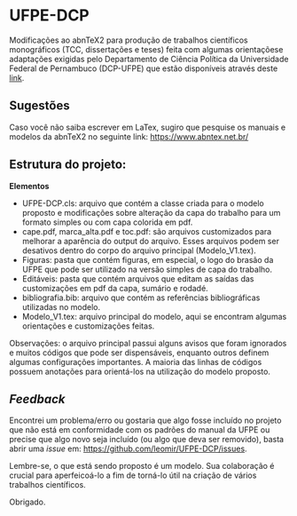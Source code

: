 <h1>UFPE-DCP</h1> 

Modificações ao abnTeX2 para produção de trabalhos científicos monográficos (TCC, dissertações e teses) feita com algumas orientaçõese adaptações exigidas pelo  Departamento de Ciência Política da Universidade Federal de Pernambuco (DCP-UFPE) que estão disponíveis através deste [link](https://www.ufpe.br/documents/39646/656804/Regras-Normatiza%C3%A7%C3%B5es-Trabalhos-Acad%C3%AAmicos.pdf/f8682512-11a4-4951-a7d2-d6f741277a9a).


<h2>Sugestões</h2>

Caso você não saiba escrever em LaTex, sugiro que pesquise os manuais e modelos da abnTeX2 no seguinte link: https://www.abntex.net.br/

<h2>Estrutura do projeto:</h2>
<p><strong>Elementos</strong></p>

<ul>
<li>UFPE-DCP.cls: arquivo que contém a classe criada para o modelo proposto e modificações sobre alteração da capa do trabalho para um formato simples ou com capa colorida em pdf.</li>
<li>cape.pdf, marca_alta.pdf e toc.pdf: são arquivos customizados para melhorar a aparência do output do arquivo. Esses arquivos podem ser desativos dentro do corpo do arquivo principal (Modelo_V1.tex).</li>
<li>Figuras: pasta que contém figuras, em especial, o logo do brasão da UFPE que pode ser utilizado na versão simples de capa do trabalho.
</li>
<li>Editáveis: pasta que contém arquivos que editam as saídas das customizações em pdf da capa, sumário e rodadé. </li>
 <li>bibliografia.bib: arquivo que contém as referências bibliográficas utilizadas no modelo.</li>
 <li>Modelo_V1.tex: arquivo principal do modelo, aqui se encontram algumas orientações e customizações feitas. </li>
</ul>
Observações: o arquivo principal passui alguns avisos que foram ignorados e muitos códigos que pode ser dispensáveis, enquanto outros definem algumas configurações importantes. A maioria das linhas de códigos possuem anotações para orientá-los na utilização do modelo proposto. 


<h2><em>Feedback</em></h2>

Encontrei um problema/erro ou gostaria que algo fosse incluído no projeto que não está em conformidade com os padrões do manual da UFPE ou precise que algo novo seja incluído (ou algo que deva ser removido), basta abrir uma <em> issue</em> em: https://github.com/leomir/UFPE-DCP/issues.

Lembre-se, o que está sendo proposto é um modelo. Sua colaboração é crucial para aperfeicoá-lo a fim de torná-lo útil na criação de vários trabalhos científicos.

Obrigado.
